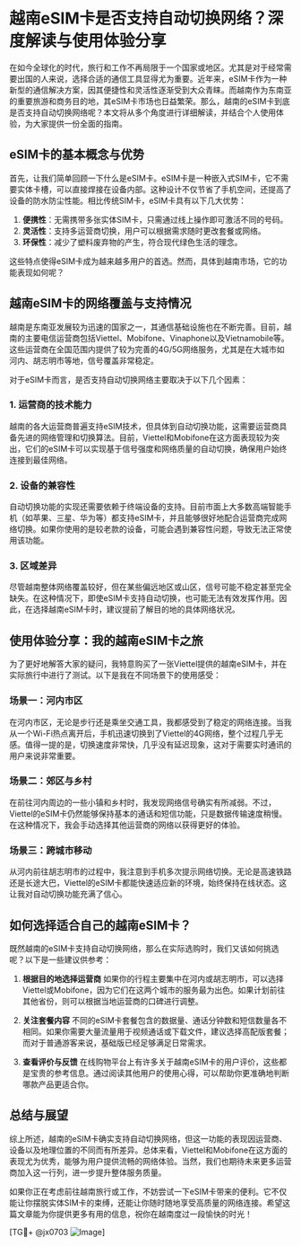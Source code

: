 # 越南eSIM卡是否支持自动切换网络？深度解读与使用体验分享

在如今全球化的时代，旅行和工作不再局限于一个国家或地区。尤其是对于经常需要出国的人来说，选择合适的通信工具显得尤为重要。近年来，eSIM卡作为一种新型的通信解决方案，因其便捷性和灵活性逐渐受到大众青睐。而越南作为东南亚的重要旅游和商务目的地，其eSIM卡市场也日益繁荣。那么，越南的eSIM卡到底是否支持自动切换网络呢？本文将从多个角度进行详细解读，并结合个人使用体验，为大家提供一份全面的指南。

## eSIM卡的基本概念与优势

首先，让我们简单回顾一下什么是eSIM卡。eSIM卡是一种嵌入式SIM卡，它不需要实体卡槽，可以直接焊接在设备内部。这种设计不仅节省了手机空间，还提高了设备的防水防尘性能。相比传统SIM卡，eSIM卡具有以下几大优势：

1. **便携性**：无需携带多张实体SIM卡，只需通过线上操作即可激活不同的号码。
2. **灵活性**：支持多运营商切换，用户可以根据需求随时更改套餐或网络。
3. **环保性**：减少了塑料废弃物的产生，符合现代绿色生活的理念。

这些特点使得eSIM卡成为越来越多用户的首选。然而，具体到越南市场，它的功能表现如何呢？

## 越南eSIM卡的网络覆盖与支持情况

越南是东南亚发展较为迅速的国家之一，其通信基础设施也在不断完善。目前，越南的主要电信运营商包括Viettel、Mobifone、Vinaphone以及Vietnamobile等。这些运营商在全国范围内提供了较为完善的4G/5G网络服务，尤其是在大城市如河内、胡志明市等地，信号覆盖非常稳定。

对于eSIM卡而言，是否支持自动切换网络主要取决于以下几个因素：

### 1. **运营商的技术能力**
   越南的各大运营商普遍支持eSIM技术，但具体到自动切换功能，这需要运营商具备先进的网络管理和切换算法。目前，Viettel和Mobifone在这方面表现较为突出，它们的eSIM卡可以实现基于信号强度和网络质量的自动切换，确保用户始终连接到最佳网络。

### 2. **设备的兼容性**
   自动切换功能的实现还需要依赖于终端设备的支持。目前市面上大多数高端智能手机（如苹果、三星、华为等）都支持eSIM卡，并且能够很好地配合运营商完成网络切换。如果你使用的是较老款的设备，可能会遇到兼容性问题，导致无法正常使用该功能。

### 3. **区域差异**
   尽管越南整体网络覆盖较好，但在某些偏远地区或山区，信号可能不稳定甚至完全缺失。在这种情况下，即使eSIM卡支持自动切换，也可能无法有效发挥作用。因此，在选择越南eSIM卡时，建议提前了解目的地的具体网络状况。

## 使用体验分享：我的越南eSIM卡之旅

为了更好地解答大家的疑问，我特意购买了一张Viettel提供的越南eSIM卡，并在实际旅行中进行了测试。以下是我在不同场景下的使用感受：

### 场景一：河内市区
在河内市区，无论是步行还是乘坐交通工具，我都感受到了稳定的网络连接。当我从一个Wi-Fi热点离开后，手机迅速切换到了Viettel的4G网络，整个过程几乎无感。值得一提的是，切换速度非常快，几乎没有延迟现象，这对于需要实时通讯的用户来说非常重要。

### 场景二：郊区与乡村
在前往河内周边的一些小镇和乡村时，我发现网络信号确实有所减弱。不过，Viettel的eSIM卡仍然能够保持基本的通话和短信功能，只是数据传输速度稍慢。在这种情况下，我会手动选择其他运营商的网络以获得更好的体验。

### 场景三：跨城市移动
从河内前往胡志明市的过程中，我注意到手机多次提示网络切换。无论是高速铁路还是长途大巴，Viettel的eSIM卡都能快速适应新的环境，始终保持在线状态。这让我对自动切换功能充满了信心。

## 如何选择适合自己的越南eSIM卡？

既然越南的eSIM卡支持自动切换网络，那么在实际选购时，我们又该如何挑选呢？以下是一些建议供参考：

1. **根据目的地选择运营商**
   如果你的行程主要集中在河内或胡志明市，可以选择Viettel或Mobifone，因为它们在这两个城市的服务最为出色。如果计划前往其他省份，则可以根据当地运营商的口碑进行调整。

2. **关注套餐内容**
   不同的eSIM卡套餐包含的数据量、通话分钟数和短信数量各不相同。如果你需要大量流量用于视频通话或下载文件，建议选择高配版套餐；而对于普通游客来说，基础版已经足够满足日常需求。

3. **查看评价与反馈**
   在线购物平台上有许多关于越南eSIM卡的用户评价，这些都是宝贵的参考信息。通过阅读其他用户的使用心得，可以帮助你更准确地判断哪款产品更适合你。

## 总结与展望

综上所述，越南的eSIM卡确实支持自动切换网络，但这一功能的表现因运营商、设备以及地理位置的不同而有所差异。总体来看，Viettel和Mobifone在这方面的表现尤为优秀，能够为用户提供流畅的网络体验。当然，我们也期待未来更多运营商加入这一行列，进一步提升整体服务质量。

如果你正在考虑前往越南旅行或工作，不妨尝试一下eSIM卡带来的便利。它不仅能让你摆脱实体SIM卡的束缚，还能让你随时随地享受高质量的网络连接。希望这篇文章能为你提供更多有用的信息，祝你在越南度过一段愉快的时光！

[TG💪+ @jx0703 ![Image](https://github.com/user-attachments/assets/dbca1d08-cadb-493c-b0ec-ad6f7a83f270)]